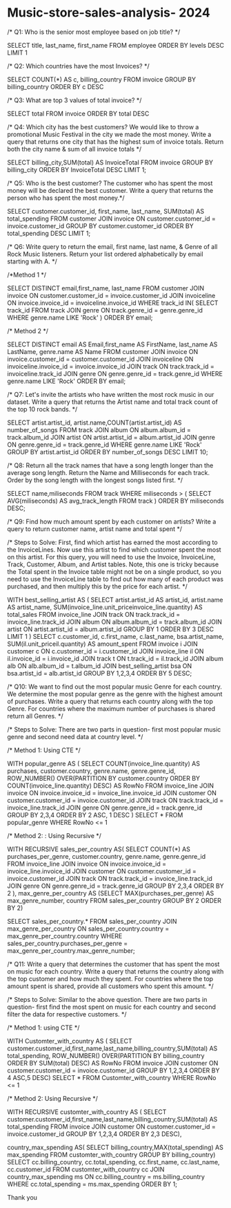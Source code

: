 # Music-store-sales-analysis- 2024

/* Q1: Who is the senior most employee based on job title? */

SELECT title, last_name, first_name FROM employee ORDER BY levels DESC LIMIT 1

/* Q2: Which countries have the most Invoices? */

SELECT COUNT(*) AS c, billing_country FROM invoice GROUP BY billing_country ORDER BY c DESC

/* Q3: What are top 3 values of total invoice? */

SELECT total FROM invoice ORDER BY total DESC

/* Q4: Which city has the best customers? We would like to throw a promotional Music Festival in the city we made the most money. Write a query that returns one city that has the highest sum of invoice totals. Return both the city name & sum of all invoice totals */

SELECT billing_city,SUM(total) AS InvoiceTotal FROM invoice GROUP BY billing_city ORDER BY InvoiceTotal DESC LIMIT 1;

/* Q5: Who is the best customer? The customer who has spent the most money will be declared the best customer. Write a query that returns the person who has spent the most money.*/

SELECT customer.customer_id, first_name, last_name, SUM(total) AS total_spending FROM customer JOIN invoice ON customer.customer_id = invoice.customer_id GROUP BY customer.customer_id ORDER BY total_spending DESC LIMIT 1;

/* Q6: Write query to return the email, first name, last name, & Genre of all Rock Music listeners. Return your list ordered alphabetically by email starting with A. */

/*Method 1 */

SELECT DISTINCT email,first_name, last_name FROM customer JOIN invoice ON customer.customer_id = invoice.customer_id JOIN invoiceline ON invoice.invoice_id = invoiceline.invoice_id WHERE track_id IN( SELECT track_id FROM track JOIN genre ON track.genre_id = genre.genre_id WHERE genre.name LIKE 'Rock' ) ORDER BY email;

/* Method 2 */

SELECT DISTINCT email AS Email,first_name AS FirstName, last_name AS LastName, genre.name AS Name FROM customer JOIN invoice ON invoice.customer_id = customer.customer_id JOIN invoiceline ON invoiceline.invoice_id = invoice.invoice_id JOIN track ON track.track_id = invoiceline.track_id JOIN genre ON genre.genre_id = track.genre_id WHERE genre.name LIKE 'Rock' ORDER BY email;

/* Q7: Let's invite the artists who have written the most rock music in our dataset. Write a query that returns the Artist name and total track count of the top 10 rock bands. */

SELECT artist.artist_id, artist.name,COUNT(artist.artist_id) AS number_of_songs FROM track JOIN album ON album.album_id = track.album_id JOIN artist ON artist.artist_id = album.artist_id JOIN genre ON genre.genre_id = track.genre_id WHERE genre.name LIKE 'Rock' GROUP BY artist.artist_id ORDER BY number_of_songs DESC LIMIT 10;

/* Q8: Return all the track names that have a song length longer than the average song length. Return the Name and Milliseconds for each track. Order by the song length with the longest songs listed first. */

SELECT name,miliseconds FROM track WHERE miliseconds > ( SELECT AVG(miliseconds) AS avg_track_length FROM track ) ORDER BY miliseconds DESC;

/* Q9: Find how much amount spent by each customer on artists? Write a query to return customer name, artist name and total spent */

/* Steps to Solve: First, find which artist has earned the most according to the InvoiceLines. Now use this artist to find which customer spent the most on this artist. For this query, you will need to use the Invoice, InvoiceLine, Track, Customer, Album, and Artist tables. Note, this one is tricky because the Total spent in the Invoice table might not be on a single product, so you need to use the InvoiceLine table to find out how many of each product was purchased, and then multiply this by the price for each artist. */

WITH best_selling_artist AS ( SELECT artist.artist_id AS artist_id, artist.name AS artist_name, SUM(invoice_line.unit_priceinvoice_line.quantity) AS total_sales FROM invoice_line JOIN track ON track.track_id = invoice_line.track_id JOIN album ON album.album_id = track.album_id JOIN artist ON artist.artist_id = album.artist_id GROUP BY 1 ORDER BY 3 DESC LIMIT 1 ) SELECT c.customer_id, c.first_name, c.last_name, bsa.artist_name, SUM(il.unit_priceil.quantity) AS amount_spent FROM invoice i JOIN customer c ON c.customer_id = i.customer_id JOIN invoice_line il ON il.invoice_id = i.invoice_id JOIN track t ON t.track_id = il.track_id JOIN album alb ON alb.album_id = t.album_id JOIN best_selling_artist bsa ON bsa.artist_id = alb.artist_id GROUP BY 1,2,3,4 ORDER BY 5 DESC;

/* Q10: We want to find out the most popular music Genre for each country. We determine the most popular genre as the genre with the highest amount of purchases. Write a query that returns each country along with the top Genre. For countries where the maximum number of purchases is shared return all Genres. */

/* Steps to Solve: There are two parts in question- first most popular music genre and second need data at country level. */

/* Method 1: Using CTE */

WITH popular_genre AS ( SELECT COUNT(invoice_line.quantity) AS purchases, customer.country, genre.name, genre.genre_id, ROW_NUMBER() OVER(PARTITION BY customer.country ORDER BY COUNT(invoice_line.quantity) DESC) AS RowNo FROM invoice_line JOIN invoice ON invoice.invoice_id = invoice_line.invoice_id JOIN customer ON customer.customer_id = invoice.customer_id JOIN track ON track.track_id = invoice_line.track_id JOIN genre ON genre.genre_id = track.genre_id GROUP BY 2,3,4 ORDER BY 2 ASC, 1 DESC ) SELECT * FROM popular_genre WHERE RowNo <= 1

/* Method 2: : Using Recursive */

WITH RECURSIVE sales_per_country AS( SELECT COUNT(*) AS purchases_per_genre, customer.country, genre.name, genre.genre_id FROM invoice_line JOIN invoice ON invoice.invoice_id = invoice_line.invoice_id JOIN customer ON customer.customer_id = invoice.customer_id JOIN track ON track.track_id = invoice_line.track_id JOIN genre ON genre.genre_id = track.genre_id GROUP BY 2,3,4 ORDER BY 2 ), max_genre_per_country AS (SELECT MAX(purchases_per_genre) AS max_genre_number, country FROM sales_per_country GROUP BY 2 ORDER BY 2)

SELECT sales_per_country.* FROM sales_per_country JOIN max_genre_per_country ON sales_per_country.country = max_genre_per_country.country WHERE sales_per_country.purchases_per_genre = max_genre_per_country.max_genre_number;

/* Q11: Write a query that determines the customer that has spent the most on music for each country. Write a query that returns the country along with the top customer and how much they spent. For countries where the top amount spent is shared, provide all customers who spent this amount. */

/* Steps to Solve: Similar to the above question. There are two parts in question- first find the most spent on music for each country and second filter the data for respective customers. */

/* Method 1: using CTE */

WITH Customter_with_country AS ( SELECT customer.customer_id,first_name,last_name,billing_country,SUM(total) AS total_spending, ROW_NUMBER() OVER(PARTITION BY billing_country ORDER BY SUM(total) DESC) AS RowNo FROM invoice JOIN customer ON customer.customer_id = invoice.customer_id GROUP BY 1,2,3,4 ORDER BY 4 ASC,5 DESC) SELECT * FROM Customter_with_country WHERE RowNo <= 1

/* Method 2: Using Recursive */

WITH RECURSIVE customter_with_country AS ( SELECT customer.customer_id,first_name,last_name,billing_country,SUM(total) AS total_spending FROM invoice JOIN customer ON customer.customer_id = invoice.customer_id GROUP BY 1,2,3,4 ORDER BY 2,3 DESC),

country_max_spending AS(
	SELECT billing_country,MAX(total_spending) AS max_spending
	FROM customter_with_country
	GROUP BY billing_country)
SELECT cc.billing_country, cc.total_spending, cc.first_name, cc.last_name, cc.customer_id FROM customter_with_country cc JOIN country_max_spending ms ON cc.billing_country = ms.billing_country WHERE cc.total_spending = ms.max_spending ORDER BY 1;

Thank you
